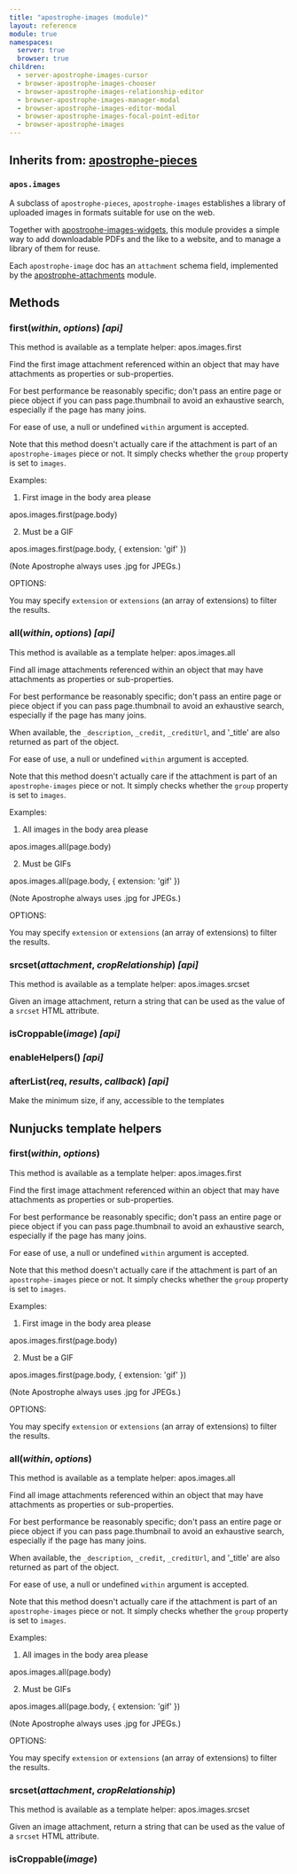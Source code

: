 ```yaml
---
title: "apostrophe-images (module)"
layout: reference
module: true
namespaces:
  server: true
  browser: true
children:
  - server-apostrophe-images-cursor
  - browser-apostrophe-images-chooser
  - browser-apostrophe-images-relationship-editor
  - browser-apostrophe-images-manager-modal
  - browser-apostrophe-images-editor-modal
  - browser-apostrophe-images-focal-point-editor
  - browser-apostrophe-images
---
```

## Inherits from: [apostrophe-pieces](../apostrophe-pieces/index.html)
### `apos.images`
A subclass of `apostrophe-pieces`, `apostrophe-images` establishes a library
of uploaded images in formats suitable for use on the web.

Together with [apostrophe-images-widgets](../apostrophe-images-widgets/index.html),
this module provides a simple way to add downloadable PDFs and the like to
a website, and to manage a library of them for reuse.

Each `apostrophe-image` doc has an `attachment` schema field, implemented
by the [apostrophe-attachments](../apostrophe-attachments/index.html) module.


## Methods
### first(*within*, *options*) *[api]*
This method is available as a template helper: apos.images.first

Find the first image attachment referenced within an object that may have attachments
as properties or sub-properties.

For best performance be reasonably specific; don't pass an entire page or piece
object if you can pass page.thumbnail to avoid an exhaustive search, especially
if the page has many joins.

For ease of use, a null or undefined `within` argument is accepted.

Note that this method doesn't actually care if the attachment is part of
an `apostrophe-images` piece or not. It simply checks whether the `group`
property is set to `images`.

Examples:

1. First image in the body area please

apos.images.first(page.body)

2. Must be a GIF

apos.images.first(page.body, { extension: 'gif' })

(Note Apostrophe always uses .jpg for JPEGs.)

OPTIONS:

You may specify `extension` or `extensions` (an array of extensions)
to filter the results.
### all(*within*, *options*) *[api]*
This method is available as a template helper: apos.images.all

Find all image attachments referenced within an object that may have attachments
as properties or sub-properties.

For best performance be reasonably specific; don't pass an entire page or piece
object if you can pass page.thumbnail to avoid an exhaustive search, especially
if the page has many joins.

When available, the `_description`, `_credit`, `_creditUrl`, and '_title' are
also returned as part of the object.

For ease of use, a null or undefined `within` argument is accepted.

Note that this method doesn't actually care if the attachment is part of
an `apostrophe-images` piece or not. It simply checks whether the `group`
property is set to `images`.

Examples:

1. All images in the body area please

apos.images.all(page.body)

2. Must be GIFs

apos.images.all(page.body, { extension: 'gif' })

(Note Apostrophe always uses .jpg for JPEGs.)

OPTIONS:

You may specify `extension` or `extensions` (an array of extensions)
to filter the results.
### srcset(*attachment*, *cropRelationship*) *[api]*
This method is available as a template helper: apos.images.srcset

Given an image attachment, return a string that can be used as the value
of a `srcset` HTML attribute.
### isCroppable(*image*) *[api]*

### enableHelpers() *[api]*

### afterList(*req*, *results*, *callback*) *[api]*
Make the minimum size, if any, accessible to the templates
## Nunjucks template helpers
### first(*within*, *options*)
This method is available as a template helper: apos.images.first

Find the first image attachment referenced within an object that may have attachments
as properties or sub-properties.

For best performance be reasonably specific; don't pass an entire page or piece
object if you can pass page.thumbnail to avoid an exhaustive search, especially
if the page has many joins.

For ease of use, a null or undefined `within` argument is accepted.

Note that this method doesn't actually care if the attachment is part of
an `apostrophe-images` piece or not. It simply checks whether the `group`
property is set to `images`.

Examples:

1. First image in the body area please

apos.images.first(page.body)

2. Must be a GIF

apos.images.first(page.body, { extension: 'gif' })

(Note Apostrophe always uses .jpg for JPEGs.)

OPTIONS:

You may specify `extension` or `extensions` (an array of extensions)
to filter the results.
### all(*within*, *options*)
This method is available as a template helper: apos.images.all

Find all image attachments referenced within an object that may have attachments
as properties or sub-properties.

For best performance be reasonably specific; don't pass an entire page or piece
object if you can pass page.thumbnail to avoid an exhaustive search, especially
if the page has many joins.

When available, the `_description`, `_credit`, `_creditUrl`, and '_title' are
also returned as part of the object.

For ease of use, a null or undefined `within` argument is accepted.

Note that this method doesn't actually care if the attachment is part of
an `apostrophe-images` piece or not. It simply checks whether the `group`
property is set to `images`.

Examples:

1. All images in the body area please

apos.images.all(page.body)

2. Must be GIFs

apos.images.all(page.body, { extension: 'gif' })

(Note Apostrophe always uses .jpg for JPEGs.)

OPTIONS:

You may specify `extension` or `extensions` (an array of extensions)
to filter the results.
### srcset(*attachment*, *cropRelationship*)
This method is available as a template helper: apos.images.srcset

Given an image attachment, return a string that can be used as the value
of a `srcset` HTML attribute.
### isCroppable(*image*)

